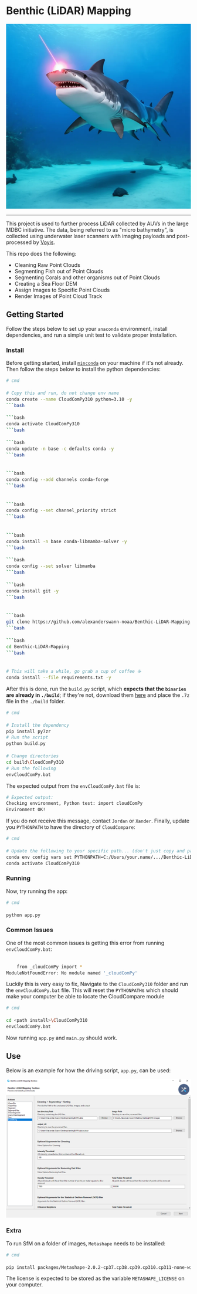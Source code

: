 # Benthic (LiDAR) Mapping

![sharks with](./figures/sharknado.webp)

---

This project is used to further process LiDAR collected by AUVs in the large MDBC initiative. The data, being referred 
to as "micro bathymetry", is collected using underwater laser scanners with imaging payloads and post-processed by 
[Voyis](https://voyis.com/).

This repo does the following:
- Cleaning Raw Point Clouds
- Segmenting Fish out of Point Clouds
- Segmenting Corals and other organisms out of Point Clouds
- Creating a Sea Floor DEM
- Assign Images to Specific Point Clouds
- Render Images of Point Cloud Track

## Getting Started

Follow the steps below to set up your `anaconda` environment, install dependencies, and run a simple unit test to
validate proper installation.

### Install

Before getting started, install [`minconda`](https://docs.anaconda.com/miniconda/) on your machine if it's not already. 
Then follow the steps below to install the python dependencies:

```bash
# cmd

# Copy this and run, do not change env name
conda create --name CloudComPy310 python=3.10 -y
```bash

```bash
conda activate CloudComPy310
```bash

```bash
conda update -n base -c defaults conda -y
```bash


```bash
conda config --add channels conda-forge
```bash


```bash
conda config --set channel_priority strict
```bash


```bash
conda install -n base conda-libmamba-solver -y
```bash

```bash
conda config --set solver libmamba
```bash

```bash
conda install git -y
```bash


```bash
git clone https://github.com/alexanderswann-noaa/Benthic-LiDAR-Mapping.git
```bash

```bash
cd Benthic-LiDAR-Mapping
```bash


# This will take a while, go grab a cup of coffee ☕
conda install --file requirements.txt -y
```

After this is done, run the `build.py` script, which **expects that the `binaries` are already in `./build`**; if 
they're not, download them [here](https://www.simulation.openfields.fr/index.php/cloudcompy-downloads/3-cloudcompy-binaries/5-windows-cloudcompy-binaries/106-cloudcompy310-20240613) and place the `.7z` file in the `./build` folder.

```bash
# cmd

# Install the dependency 
pip install py7zr
# Run the script
python build.py

# Change directories 
cd build\CloudComPy310
# Run the following
envCloudComPy.bat
```

The expected output from the `envCloudComPy.bat` file is:
```bash
# Expected output:
Checking environment, Python test: import cloudComPy
Environment OK!
```

If you do not receive this message, contact `Jordan` or `Xander`. Finally, update you `PYTHONPATH` to have the directory 
of `CloudCompare`:

```bash
# cmd

# Update the following to your specific path... (don't just copy and paste)
conda env config vars set PYTHONPATH=C:/Users/your.name/.../Benthic-LiDAR-Mapping/build/CloudComPy310/CloudCompare
conda activate CloudComPy310
```

### Running

Now, try running the app:

```bash
# cmd

python app.py
```

### Common Issues

One of the most common issues is getting this error from running `envCloudComPy.bat`:

```bash

    from _cloudComPy import *
ModuleNotFoundError: No module named '_cloudComPy'
```

Luckily this is very easy to fix, Navigate to the `CloudComPy310` folder and run the `envCloudComPy.bat` file. This will 
reset the `PYTHONPATH`s which should make your computer be able to locate the CloudCompare module

```bash
# cmd

cd <path install>\CloudComPy310
envCloudComPy.bat
```
Now running `app.py` and `main.py` should work.

## Use

Below is an example for how the driving script, `app.py`, can be used:

![GUI Image](./figures/gui_pic.PNG)

### Extra

To run SfM on a folder of images, `Metashape` needs to be installed:

```bash
# cmd

pip install packages/Metashape-2.0.2-cp37.cp38.cp39.cp310.cp311-none-win_amd64.whl
```

The license is expected to be stored as the variable `METASHAPE_LICENSE` on your computer.
